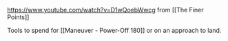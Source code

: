 https://www.youtube.com/watch?v=D1wQoebWwcg from [[The Finer Points]]

Tools to spend for [[Maneuver - Power-Off 180]] or on an approach to land.